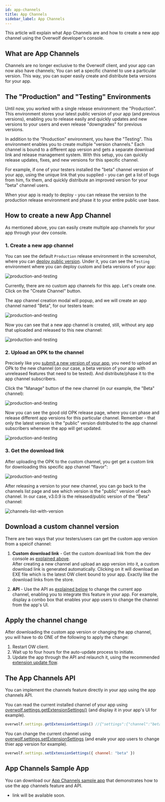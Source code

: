 ```yaml
---
id: app-channels
title: App Channels
sidebar_label: App Channels
---
```


This article will explain what App Channels are and how to create a new app channel using the Overwolf developer's console.

## What are App Channels

Channels are no longer exclusive to the Overwolf client, and your app can now also have channels; You can set a specific channel to use a particular version. This way, you can super easily create and distribute beta versions for your app.

## The "Production" and "Testing" Environments

Until now, you worked with a single release environment: the "Production". This environment stores your latest public version of your app (and previous versions), enabling you to release easily and quickly updates and new versions to your users and even release "downgrades" for previous versions.

In addition to the "Production" environment, you have the "Testing". This environment enables you to create multiple "version channels."  Each channel is bound to a different app version and gets a separate download link and release management system.  With this setup, you can quickly release updates, fixes, and new versions for this specific channel. 

For example, if one of your testers installed the "beta" channel version of your app, using the unique link that you supplied - you can get a list of bugs from him, fix them, and quickly distribute an improved version for your "beta" channel users.

When your app is ready to deploy - you can release the version to the production release environment and phase it to your entire public user base.

## How to create a new App Channel

As mentioned above, you can easily create multiple app channels for your app through your dev console.

### 1. Create a new app channel

You can see the default `Production` release environment in the screenshot, where you can [deploy public version](submit-a-new-version#upload-new-app-version). Under it, you can see the `Testing` environment where you can deploy custom and beta versions of your app:

![production-and-testing](../assets/dev-console/app-channels/production-and-testing.png)

Currently, there are no custom app channels for this app. Let's create one. Click on the "Create Channel" button.

The app channel creation modal will popup, and we will create an app channel named "Beta", for our testers team:

![production-and-testing](../assets/dev-console/app-channels/create-channel-modal.png)

Now you can see that a new app channel is created, still, without any app that uploaded and released to this new channel:

![production-and-testing](../assets/dev-console/app-channels/channels-list.png)

### 2. Upload an OPK to the channel

Precisely like you [submit a new version of your app](submit-a-new-version#3-upload-the-new-opk), you need to upload an OPk to the new channel (on our case, a beta version of your app with unreleased features that need to be tested). And distribute/phase it to the app channel subscribers.

Click the "Manage" button of the new channel (in our example, the "Beta" channel):

![production-and-testing](../assets/dev-console/app-channels/manage-button.png)

Now you can see the good old OPK release page, where you can phase and release different app versions for this particular channel. Remember - that only the latest version is the "public" version distributed to the app channel subscribers whenever the app will get updated.

![production-and-testing](../assets/dev-console/app-channels/drop-opk.png)

### 3. Get the download link

After uploading the OPK to the custom channel, you get get a custom link for downloading this specific app channel "flavor":

![production-and-testing](../assets/dev-console/app-channels/copy-link.png)

After releasing a version to your new channel, you can go back to the channels list page and see which version is the "public" version of each channel. In our case, v3.0.9 is the released/public version of the "Beta" channel:

![channels-list-with-version](../assets/dev-console/app-channels/channels-list-with-version.png)

## Download a custom channel version

There are two ways that your testers/users can get the custom app version from a speicif channel:

1. **Custom download link** - Get the custom download link from the dev console as [explained above](#3-get-the-download-link).  
  After creating a new channel and upload an app version into it, a custom download link is generated automatically. Clicking on it will download an EXE file which is the latest OW client bound to your app. Exactly like the download links from the store.

2. **API** - Use the API as [explained below](#the-app-channels-api) to change the current app channel, enabling you to integrate this feature in your app. For example, display a combo box that enables your app users to change the channel from the app's UI.

## Apply the channel change

After downloading the custom app version or changing the app channel, you will have to do ONE of the following to apply the change:

1. Restart OW client.
2. Wait up to four hours for the auto-update process to initiate.
3. Update the app through the API and relaunch it, using the recommended [extension update flow](../api/overwolf-extensions#recommended-extension-update-flow).


## The App Channels API

You can implement the channels feature directly in your app using the app channels API. 

You can read the current installed channel of your app using [overwolf.settings.getExtensionSettings()](../api/overwolf-settings#getextensionsettingscallback) (and display it in your app's UI for example).

```js
overwolf.settings.getExtensionSettings() //{"settings":{"channel":"beta"},"success":true}
```

You can change the current channel using [overwolf.settings.setExtensionSettings](../api/overwolf-settings#setextensionsettingsextensionsettings-callback) (and enale your app users to change thier app version for example).

```js
overwolf.settings.setExtensionSettings({ channel: "beta" })
```

## App Channels Sample App

You can download our [App Channels sample app](https://github.com/overwolf/apis-sample-apps/tree/master) that demonstrates how to use the app channels feature and API.

* link will be available soon.
